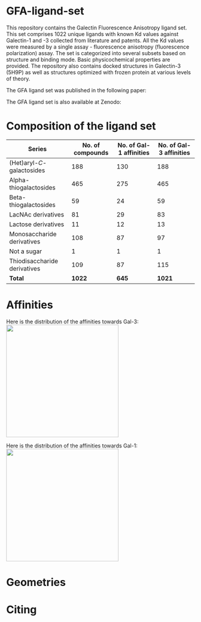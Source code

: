 # GFA-ligand-set

This repository contains the Galectin Fluorescence Anisotropy ligand set. This set comprises 1022 unique ligands with known Kd values against Galectin-1 and -3 collected from literature and patents. All the Kd values were measured by a single assay - fluorescence anisotropy (fluorescence polarization) assay. The set is categorized into several subsets based on structure and binding mode. Basic physicochemical properties are provided. The repository also contains docked structures in Galectin-3 (5H9P) as well as structures optimized with frozen protein at various levels of theory.

The GFA ligand set was published in the following paper:


The GFA ligand set is also available at Zenodo:

# Composition of the ligand set


Series | No. of compounds | No. of Gal-1 affinities | No. of Gal-3 affinities 
--- | --- | --- | --- 
(Het)aryl-*C*-galactosides | 188 | 130 | 188
Alpha-thiogalactosides | 465 | 275 | 465
Beta-thiogalactosides | 59 | 24 | 59
LacNAc derivatives | 81 | 29 | 83
Lactose derivatives | 11 | 12 | 13
Monosaccharide derivatives | 108 | 87 | 97
Not a sugar | 1 | 1 | 1
Thiodisaccharide derivatives | 109 | 87 | 115
**Total** | **1022** | **645** | **1021**



# Affinities

Here is the distribution of the affinities towards Gal-3:
<img src="https://github.com/user-attachments/assets/a80fe860-f8ae-4a25-8bac-70b146e857ba" height="300">

Here is the distribution of the affinities towards Gal-1:
<img src="https://github.com/user-attachments/assets/769e5730-f661-48bc-9f06-1a5fb7626918" height="300">



# Geometries


# Citing
